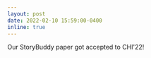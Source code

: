 ```yaml
---
layout: post
date: 2022-02-10 15:59:00-0400
inline: true
---
```


Our StoryBuddy paper got accepted to CHI'22!
